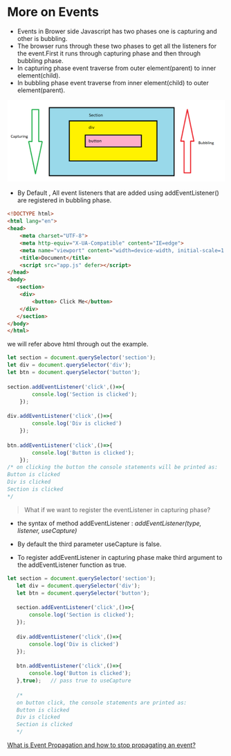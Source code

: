 # More on Events

- Events in Brower side Javascript has two phases one is capturing and other is bubbling.
- The browser runs through these two phases to get all the listeners for the event.First it runs through capturing phase and then through bubbling phase.
- In capturing phase event traverse from outer element(parent) to inner element(child).
- In bubbling phase event traverse from inner element(child) to outer element(parent).

![Event Capturing and Bubbling](./Event_capturing_bubbling.PNG "capturing and bubbling")

- By Default , All event listeners that are added using addEventListener() are registered in bubbling phase. 

```html
<!DOCTYPE html>
<html lang="en">
<head>
    <meta charset="UTF-8">
    <meta http-equiv="X-UA-Compatible" content="IE=edge">
    <meta name="viewport" content="width=device-width, initial-scale=1.0">
    <title>Document</title>
    <script src="app.js" defer></script>
</head>
<body>
   <section>
    <div>
        <button> Click Me</button>
    </div>
   </section> 
</body>
</html>
```
we will refer above html through out the example.

```js
let section = document.querySelector('section');
let div = document.querySelector('div');
let btn = document.querySelector('button');

section.addEventListener('click',()=>{
        console.log('Section is clicked');
    });

div.addEventListener('click',()=>{
        console.log('Div is clicked')
    });

btn.addEventListener('click',()=>{
        console.log('Button is clicked');
    });
/* on clicking the button the console statements will be printed as:
Button is clicked 
Div is clicked 
Section is clicked 
*/
```

> What if we want to register the eventListener in capturing phase?

- the syntax of method addEventListener :  _addEventListener(type, listener, useCapture)_
  
- By default the third parameter useCapture is false.

- To register addEventListener in capturing phase make third argument to the addEventListener function as true.
  
 ```js
 let section = document.querySelector('section');
    let div = document.querySelector('div');
    let btn = document.querySelector('button');

    section.addEventListener('click',()=>{
        console.log('Section is clicked');
    });

    div.addEventListener('click',()=>{
        console.log('Div is clicked')
    });

    btn.addEventListener('click',()=>{
        console.log('Button is clicked');
    },true);   // pass true to useCapture

    /*
    on button click, the console statements are printed as:
    Button is clicked 
    Div is clicked 
    Section is clicked
    */
 ``` 

 [What is Event Propagation and how to stop propagating an event?](./Event_Propagation.md)
